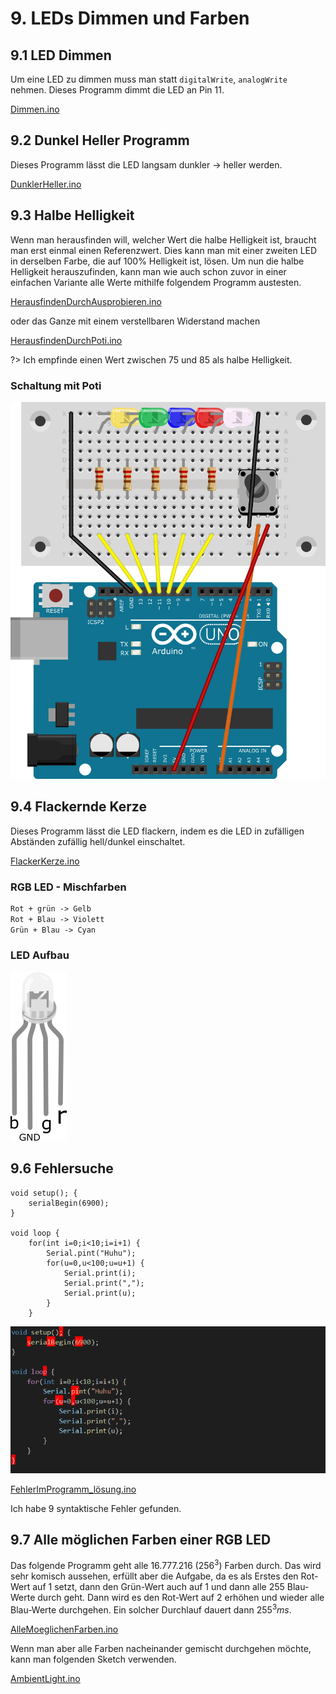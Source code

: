 # 9. LEDs Dimmen und Farben

## 9.1 LED Dimmen

Um eine LED zu dimmen muss man statt `digitalWrite`, `analogWrite` nehmen. Dieses Programm dimmt die LED an Pin 11.

[Dimmen.ino]({GITHUB}/programme/ArduinoEinfuehrung/9.1_Dimmen/Dimmen.ino ':include :type=code arduino :link :wrap :open')

## 9.2 Dunkel Heller Programm

Dieses Programm lässt die LED langsam dunkler -> heller werden.

[DunklerHeller.ino]({GITHUB}/programme/ArduinoEinfuehrung/9.2_DunklerHeller/DunklerHeller.ino ':include :type=code arduino :link :wrap :open')

## 9.3 Halbe Helligkeit

Wenn man herausfinden will, welcher Wert die halbe Helligkeit ist, braucht man erst einmal einen Referenzwert. Dies kann
man mit einer zweiten LED in derselben Farbe, die auf 100% Helligkeit ist, lösen. Um nun die halbe Helligkeit
herauszufinden, kann man wie auch schon zuvor in einer einfachen Variante alle Werte mithilfe folgendem Programm
austesten.

[HerausfindenDurchAusprobieren.ino]({GITHUB}/programme/ArduinoEinfuehrung/9.3_HelligkeitHerausfinden/HerausfindenDurchAusprobieren/HerausfindenDurchAusprobieren.ino ':include :type=code arduino :link :wrap :open')

oder das Ganze mit einem verstellbaren Widerstand machen

[HerausfindenDurchPoti.ino]({GITHUB}/programme/ArduinoEinfuehrung/9.3_HelligkeitHerausfinden/HerausfindenDurchPoti/HerausfindenDurchPoti.ino ':include :type=code arduino :link :wrap :open')

?> Ich empfinde einen Wert zwischen 75 und 85 als halbe Helligkeit.

### Schaltung mit Poti

![Lauflicht Potis Schaltung](../_media/arduino-einfuehrung/schaltungen/arduinoLauflichtMitPoti.png)

## 9.4 Flackernde Kerze

Dieses Programm lässt die LED flackern, indem es die LED in zufälligen Abständen zufällig hell/dunkel einschaltet.

[FlackerKerze.ino]({GITHUB}/programme/ArduinoEinfuehrung/9.4_FlackerndeKerze/FlackerKerze/FlackerKerze.ino ':include :type=code arduino :link :wrap :open')

### RGB LED - Mischfarben

```diff
Rot + grün -> Gelb
Rot + Blau -> Violett
Grün + Blau -> Cyan
```

### LED Aufbau

![RGB LED Aufbau](../_media/arduino-einfuehrung/bauteile/rgbled.png)

## 9.6 Fehlersuche

```arduino
void setup(); {
    serialBegin(6900);
}

void loop {
    for(int i=0;i<10;i=i+1) {
        Serial.pint("Huhu");
        for(u=0,u<100;u=u+1) {
            Serial.print(i);
            Serial.print(",");
            Serial.print(u);
        }
    }

```

![Fehler](../_media/arduino-einfuehrung/programme/9.6_Fehlersuche.png)

[FehlerImProgramm_lösung.ino]({GITHUB}/programme/ArduinoEinfuehrung/9.6_FehlerImProgramm/FehlerImProgramm.ino ':include :type=code arduino :link :wrap')

Ich habe 9 syntaktische Fehler gefunden.

## 9.7 Alle möglichen Farben einer RGB LED

Das folgende Programm geht alle $16.777.216$ ($256^3$) Farben durch. Das wird sehr komisch aussehen, erfüllt aber die
Aufgabe, da es als Erstes den Rot-Wert auf $1$ setzt, dann den Grün-Wert auch auf $1$ und dann alle $255$ Blau-Werte
durch geht. Dann wird es den Rot-Wert auf $2$ erhöhen und wieder alle Blau-Werte durchgehen. Ein solcher Durchlauf
dauert dann $255^3ms$.

<!-- markdownlint-disable-next-line line-length -->

[AlleMoeglichenFarben.ino]({GITHUB}/programme/ArduinoEinfuehrung/9.7_AlleMoeglichenFarben/AlleMoeglichenFarben/AlleMoeglichenFarben.ino ':include :type=code arduino :link :wrap')

Wenn man aber alle Farben nacheinander gemischt durchgehen möchte, kann man folgenden Sketch verwenden.

<!-- markdownlint-disable-next-line line-length -->

[AmbientLight.ino]({GITHUB}/programme/ArduinoEinfuehrung/9.7_AlleMoeglichenFarben/AmbientLight/AmbientLight.ino ':include :type=code arduino :link :wrap')
